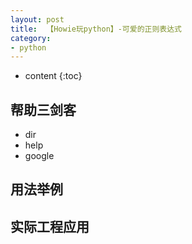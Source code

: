 ```yaml
---
layout: post
title:  【Howie玩python】-可爱的正则表达式
category: 
- python  
---
```


* content
{:toc}


## 帮助三剑客  

- dir  
- help  
- google


## 用法举例  


## 实际工程应用  